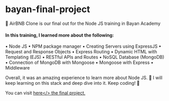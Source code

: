 # bayan-final-project
🌄 AirBNB Clone is our final out for the Node JS training in Bayan Academy

<h4>In this training, I learned more about the following: </h4>

• Node JS
• NPM package manager
• Creating Servers using ExpressJS 
• Request and Response Objects
• Express Routing
• Dynamic HTML with Templating (EJS)
• RESTful APIs and Routes
• NoSQL Database (MongoDB)
• Connection of MongoDB with Mongoose
• Mongoose with Express
• Middleware

Overall, it was an amazing experience to learn more about Node JS. 🤝 I will keep learning on this stack and deep dive into it. Keep coding! 💪

You can visit <a href="https://bayan-synbnb.onrender.com/">here</> the final project.
